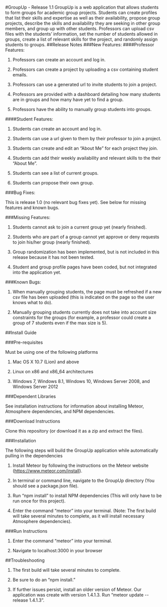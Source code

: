 #GroupUp - Release 1.1
GroupUp is a web application that allows students to form groups for academic group projects. Students can create profiles that list their skills and expertise as well as their availability, propose group projects, describe the skills and availability they are seeking in other group members, and group up with other students. Professors can upload csv files with the students’ information, set the number of students allowed in groups, create a list of relevant skills for the project, and randomly assign students to groups. 
##Release Notes
###New Features:
####Professor Features:
1. Professors can create an account and log in.

2. Professors can create a project by uploading a csv containing student emails.

3. Professors can use a generated url to invite students to join a project.

4. Professors are provided with a dashboard detailing how many students are in groups and how many have yet to find a group.

5. Professors have the ability to manually group students into groups.


####Student Features:
1. Students can create an account and log in.

2. Students can use a url given to them by their professor to join a project.

3. Students can create and edit an “About Me” for each project they join.

4. Students can add their weekly availability and relevant skills to the their “About Me”.

5. Students can see a list of current groups.

6. Students can propose their own group.

###Bug Fixes:

This is release 1.0 (no relevant bug fixes yet). See below for missing features and known bugs.

###Missing Features:
1. Students cannot ask to join a current group yet (nearly finished).

2. Students who are part of a group cannot yet approve or deny requests to join his/her group (nearly finished).

3. Group randomization has been implemented, but is not included in this release because it has not been tested.

4. Student and group profile pages have been coded, but not integrated into the application yet.

###Known Bugs:
1. When manually grouping students, the page must be refreshed if a new csv file has been uploaded (this is indicated on the page so the user knows what to do).

2. Manually grouping students currently does not take into account size constraints for the groups (for example, a professor could create a group of 7 students even if the max size is 5).

##Install Guide

###Pre-requisites

Must be using one of the following platforms

1. Mac OS X 10.7 (Lion) and above

2. Linux on x86 and x86_64 architectures

3. Windows 7, Windows 8.1, Windows 10, Windows Server 2008, and Windows Server 2012

###Dependent Libraries

See installation instructions for information about installing Meteor, Atmosphere dependencies, and NPM dependencies.

###Download Instructions

Clone this repository (or download it as a zip and extract the files).

###Installation

The following steps will build the GroupUp application while automatically pulling in the dependencies

1. Install Meteor by following the instructions on the Meteor website (https://www.meteor.com/install).

2. In terminal or command line, navigate to the GroupUp directory (You should see a package.json file).

3. Run “npm install” to install NPM dependencies (This will only have to be run once for this project).

4. Enter the command “meteor” into your terminal. (Note: The first build will take several minutes to complete, as it will install necessary Atmosphere dependencies).

###Run Instructions

1. Enter the command “meteor” into your terminal. 

2. Navigate to localhost:3000 in your browser

##Troubleshooting

1. The first build will take several minutes to complete.

2. Be sure to do an “npm install.”

3. If further issues persist, install an older version of Meteor. Our application was create with version 1.4.1.3. Run “meteor update --release 1.4.1.3”.
